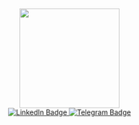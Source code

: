 ### 

<div id="header" align="center">
  <img src="https://media.giphy.com/media/FoVzfcqCDSb7zCynOp/giphy.gif" width="200"/>
</div>

<div id="badges" align="center">
<a href="https://www.linkedin.com/in/rostislav-husak-1b7593144/">
    <img src="https://img.shields.io/badge/LinkedIn-blue?style=for-the-badge&logo=linkedin&logoColor=white" alt="LinkedIn Badge"/>
 </a> 
<a href="https://t.me/Reyderr">
    <img src="https://img.shields.io/badge/Telegram-red?style=for-the-badge&logo=telegram&logoColor=white" alt="Telegram Badge"/>
</a>   
</div>